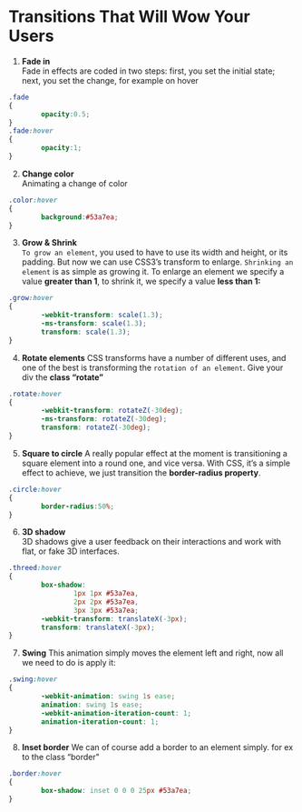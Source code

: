 # Transitions That Will Wow Your Users
  <style>
  .fade
  {
          opacity:0.5;
  }
  .fade:hover
  {
          opacity:1;
  }

  </style>

 1. **Fade in** <br/>
Fade in effects are coded in two steps: first, you set the initial state; next, you set the change, for example on hover
```css
.fade
{
        opacity:0.5;
}
.fade:hover
{
        opacity:1;
}
```

2. **Change color** <br/>
Animating a change of color

```css
.color:hover
{
        background:#53a7ea;
}
```
3. **Grow & Shrink** <br/>
`To grow an element`, you used to have to use its width and height, or its padding. But now we can use CSS3’s transform to enlarge.
`Shrinking an element` is as simple as growing it. To enlarge an element we specify a value **greater than 1**, to shrink it, we specify a value **less than 1:**

```css
.grow:hover
{
        -webkit-transform: scale(1.3);
        -ms-transform: scale(1.3);
        transform: scale(1.3);
}
```
4. **Rotate elements**
CSS transforms have a number of different uses, and one of the best is transforming the `rotation of an element`. Give your div the **class “rotate”**
```css
.rotate:hover
{
        -webkit-transform: rotateZ(-30deg);
        -ms-transform: rotateZ(-30deg);
        transform: rotateZ(-30deg);
}
```
5. **Square to circle**
A really popular effect at the moment is transitioning a square element into a round one, and vice versa. With CSS, it’s a simple effect to achieve, we just transition the **border-radius property**.

```css
.circle:hover
{
        border-radius:50%;
}
```
6. **3D shadow** <br/>
3D shadows give a user feedback on their interactions and work with flat, or fake 3D interfaces.
```css
.threed:hover
{
        box-shadow:
                1px 1px #53a7ea,
                2px 2px #53a7ea,
                3px 3px #53a7ea;
        -webkit-transform: translateX(-3px);
        transform: translateX(-3px);
}
```
7. **Swing**
This animation simply moves the element left and right, now all we need to do is apply it:
```css
.swing:hover
{
        -webkit-animation: swing 1s ease;
        animation: swing 1s ease;
        -webkit-animation-iteration-count: 1;
        animation-iteration-count: 1;
}
```
8. **Inset border**
We can of course add a border to an element simply.
for ex to the class “border"
```css
.border:hover
{
        box-shadow: inset 0 0 0 25px #53a7ea;
}
```
